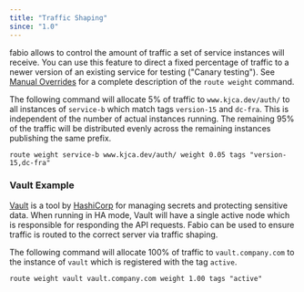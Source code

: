 ```yaml
---
title: "Traffic Shaping"
since: "1.0"
---
```


fabio allows to control the amount of traffic a set of service instances will
receive. You can use this feature to direct a fixed percentage of traffic to a
newer version of an existing service for testing ("Canary testing"). See
[Manual Overrides](./Routing#manual-overrides) for a complete description of the `route
weight` command.

The following command will allocate 5% of traffic to `www.kjca.dev/auth/` to
all instances of `service-b` which match tags `version-15` and `dc-fra`. This
is independent of the number of actual instances running. The remaining 95%
of the traffic will be distributed evenly across the remaining instances
publishing the same prefix.

```
route weight service-b www.kjca.dev/auth/ weight 0.05 tags "version-15,dc-fra"
```

### Vault Example

[Vault](https://www.vaultproject.io) is a tool by [HashiCorp](https://www.hashicorp.com/) for managing secrets and protecting sensitive data. When running in HA mode, Vault will have a single active node which is responsible for responding the API requests. Fabio can be used to ensure traffic is routed to the correct server via traffic shaping.

The following command will allocate 100% of traffic to `vault.company.com` to the instance of `vault` which is registered with the tag `active`.

```
route weight vault vault.company.com weight 1.00 tags "active"
```
